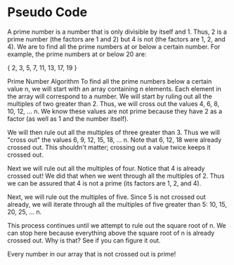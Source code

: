 # Pseudo Code 
A prime number is a number that is only divisible by itself and 1. Thus, 2 is a prime number (the factors are 1 and 2) but 4 is not (the factors are 1, 2, and 4). We are to find all the prime numbers at or below a certain number. For example, the prime numbers at or below 20 are:

{ 2, 3, 5, 7, 11, 13, 17, 19 }

Prime Number Algorithm
To find all the prime numbers below a certain value n, we will start with an array containing n elements. Each element in the array will correspond to a number. We will start by ruling out all the multiples of two greater than 2. Thus, we will cross out the values 4, 6, 8, 10, 12, ... n. We know these values are not prime because they have 2 as a factor (as well as 1 and the number itself).

We will then rule out all the multiples of three greater than 3. Thus we will "cross out" the values 6, 9, 12, 15, 18, ... n. Note that 6, 12, 18 were already crossed out. This shouldn't matter; crossing out a value twice keeps it crossed out.

Next we will rule out all the multiples of four. Notice that 4 is already crossed out! We did that when we went through all the multiples of 2. Thus we can be assured that 4 is not a prime (its factors are 1, 2, and 4).

Next, we will rule out the multiples of five. Since 5 is not crossed out already, we will iterate through all the multiples of five greater than 5: 10, 15, 20, 25, ... n.

This process continues until we attempt to rule out the square root of n. We can stop here because everything above the square root of n is already crossed out. Why is that? See if you can figure it out.

Every number in our array that is not crossed out is prime!
